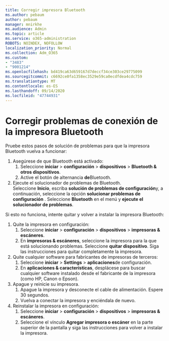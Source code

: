 ```yaml
---
title: Corregir impresora Bluetooth
ms.author: pebaum
author: pebaum
manager: mnirkhe
ms.audience: Admin
ms.topic: article
ms.service: o365-administration
ROBOTS: NOINDEX, NOFOLLOW
localization_priority: Normal
ms.collection: Adm_O365
ms.custom:
- "3483"
- "9001214"
ms.openlocfilehash: bd419ca63d659167d7deccf34ce303ce29775099
ms.sourcegitcommit: c6692ce0fa1358ec3529e59ca0ecdfdea4cdc759
ms.translationtype: MT
ms.contentlocale: es-ES
ms.lasthandoff: 09/14/2020
ms.locfileid: "47744931"
---
```

# <a name="fix-bluetooth-printer-connection-issues"></a>Corregir problemas de conexión de la impresora Bluetooth

Pruebe estos pasos de solución de problemas para que la impresora Bluetooth vuelva a funcionar:


1. Asegúrese de que Bluetooth está activado:
    1. Seleccione **iniciar**  >  **configuración**  >  **dispositivos**  >  **Bluetooth & otros dispositivos**.
    2. Active el botón de alternancia **de**Bluetooth.
2. Ejecute el solucionador de problemas de Bluetooth. <br>
    Seleccione **Inicio**, escriba **solución de problemas de configuración**y, a continuación, seleccione la opción **solucionar problemas de configuración** . Seleccione **Bluetooth** en el menú y **ejecute el solucionador de problemas**.

Si esto no funciona, intente quitar y volver a instalar la impresora Bluetooth:

1. Quite la impresora en configuración:
    1. Seleccione **iniciar**  >  **configuración**  >  **dispositivos**  >  **impresoras & escáneres**.
    2. En **impresoras & escáneres**, seleccione la impresora para la que está solucionando problemas. Seleccione **quitar dispositivo**. Siga las instrucciones para quitar completamente la impresora.
2. Quite cualquier software para fabricantes de impresoras de terceros:
    1. Seleccione **iniciar**  >  **Settings**  >  **aplicaciones**de configuración.
    2. En **aplicaciones & características**, desplácese para buscar cualquier software instalado desde el fabricante de la impresora (como HP, Canon o Epson).
3. Apague y reinicie su impresora.
   1. Apague la impresora y desconecte el cable de alimentación. Espere 30 segundos. 
   2. Vuelva a conectar la impresora y enciéndala de nuevo.
4. Reinstalar la impresora en configuración:
    1. Seleccione **iniciar**  >  **configuración**  >  **dispositivos**  >  **impresoras & escáneres**.
    2. Seleccione el vínculo **Agregar impresora o escáner** en la parte superior de la pantalla y siga las instrucciones para volver a instalar la impresora.
